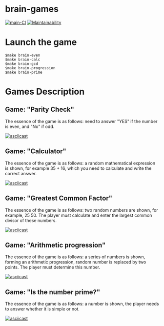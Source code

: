 # brain-games

[![main-CI](https://github.com/Polt0s/frontend-project-lvl1/workflows/main-CI/badge.svg)](https://github.com/Polt0s/frontend-project-lvl1/actions)
[![Maintainability](https://api.codeclimate.com/v1/badges/c49587fcf83793a15e9c/maintainability)](https://codeclimate.com/github/Polt0s/frontend-project-lvl1/maintainability)

# Launch the game

```
$make brain-even
$make brain-calc
$make brain-gcd
$make brain-progression
$make brain-prime
```

# Games Description

## Game: "Parity Check"

The essence of the game is as follows: need to answer "YES" if the number is even, and "No" if odd.

[![asciicast](https://asciinema.org/a/GWbD152GUpsLzY5lKSeGEb6VO.svg)](https://asciinema.org/a/GWbD152GUpsLzY5lKSeGEb6VO)

## Game: "Calculator"

The essence of the game is as follows: a random mathematical expression is shown, for example 35 + 16, which you need to calculate and write the correct answer.

[![asciicast](https://asciinema.org/a/SiCcHfDh3vi5ntJ8LK7g8LBKV.svg)](https://asciinema.org/a/SiCcHfDh3vi5ntJ8LK7g8LBKV)

## Game: "Greatest Common Factor"

The essence of the game is as follows: two random numbers are shown, for example, 25 50. The player must calculate and enter the largest common divisor of these numbers.

[![asciicast](https://asciinema.org/a/Mymss0Oww5MihEV1o9qMqQ6n8.svg)](https://asciinema.org/a/Mymss0Oww5MihEV1o9qMqQ6n8)

## Game: "Arithmetic progression"

The essence of the game is as follows: a series of numbers is shown, forming an arithmetic progression, random number is replaced by two points. The player must determine this number.

[![asciicast](https://asciinema.org/a/OTFpef8GA7BfjvPYxWMqHowVs.svg)](https://asciinema.org/a/OTFpef8GA7BfjvPYxWMqHowVs)

## Game: "Is the number prime?"

The essence of the game is as follows: a number is shown, the player needs to answer whether it is simple or not.

[![asciicast](https://asciinema.org/a/HmpdaDqEX5BBFsb2tWs7OAB7P.svg)](https://asciinema.org/a/HmpdaDqEX5BBFsb2tWs7OAB7P)
